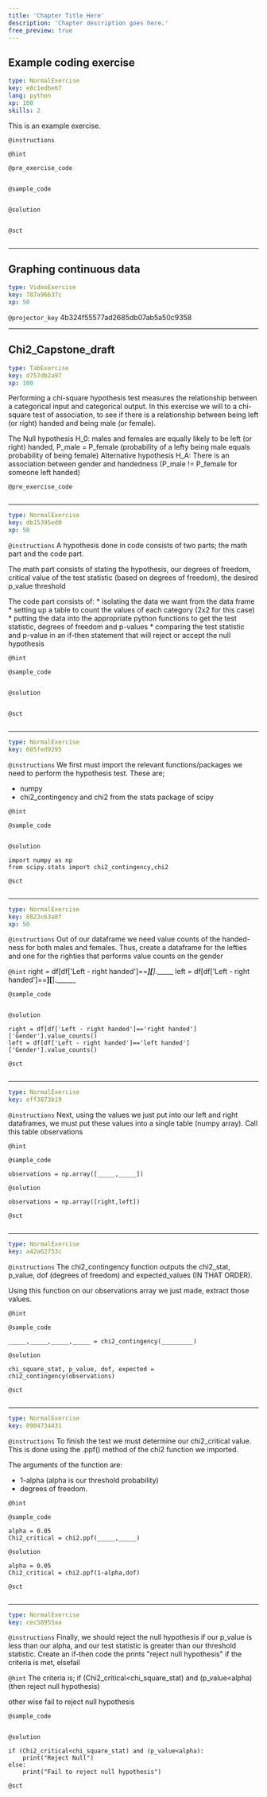 ```yaml
---
title: 'Chapter Title Here'
description: 'Chapter description goes here.'
free_preview: true
---
```


## Example coding exercise

```yaml
type: NormalExercise
key: e8c1edbe67
lang: python
xp: 100
skills: 2
```

This is an example exercise.

`@instructions`


`@hint`


`@pre_exercise_code`
```{python}

```

`@sample_code`
```{python}

```

`@solution`
```{python}

```

`@sct`
```{python}

```

---

## Graphing continuous data

```yaml
type: VideoExercise
key: 787a96637c
xp: 50
```

`@projector_key`
4b324f55577ad2685db07ab5a50c9358

---

## Chi2_Capstone_draft

```yaml
type: TabExercise
key: d757db2a97
xp: 100
```

Performing a chi-square hypothesis test measures the relationship between a categorical input and categorical output. In this exercise we will to a chi-square test of association, to see if there is a relationship between being left (or right) handed and being male (or female).

The Null hypothesis H_0: males and females are equally likely to be left (or right) handed, P_male = P_female (probability of a lefty being male equals probability of being female)
Alternative hypothesis H_A: There is an association  between gender and handedness (P_male != P_female for someone left handed)

`@pre_exercise_code`
```{python}

```

***

```yaml
type: NormalExercise
key: db15395ed0
xp: 50
```

`@instructions`
A hypothesis done in code consists of two parts; the math part and the code part.

The math part consists of stating the hypothesis, our degrees of freedom, critical value of the test statistic (based on degrees of freedom), the desired p_value threshold

The code part consists of:
	* isolating the data we want from the data frame
    * setting up a table to count the values of each category (2x2 for this case)
    * putting the data into the appropriate python functions to get the test statistic, degrees of freedom and p-values
    * comparing the test statistic and p-value in an if-then statement that will reject or accept the null hypothesis

`@hint`


`@sample_code`
```{python}

```

`@solution`
```{python}

```

`@sct`
```{python}

```

***

```yaml
type: NormalExercise
key: 605fed9295
```

`@instructions`
We first must import the relevant functions/packages we need to perform the hypothesis test. These are;
* numpy
* chi2_contingency and chi2 from the stats package of scipy

`@hint`


`@sample_code`
```{python}

```

`@solution`
```{python}
import numpy as np
from scipy.stats import chi2_contingency,chi2
```

`@sct`
```{python}

```

***

```yaml
type: NormalExercise
key: 8823c63a8f
xp: 50
```

`@instructions`
Out of our dataframe we need value counts of the handed-ness for both males and females.
Thus, create a dataframe for the lefties and one for the righties that performs value counts on the gender

`@hint`
right = df[df['Left - right handed']==______][_____].______
left = df[df['Left - right handed']==______][______].______

`@sample_code`
```{python}

```

`@solution`
```{python}
right = df[df['Left - right handed']=='right handed']['Gender'].value_counts()
left = df[df['Left - right handed']=='left handed']['Gender'].value_counts()
```

`@sct`
```{python}

```

***

```yaml
type: NormalExercise
key: eff3873b19
```

`@instructions`
Next, using the values we just put into our left and right dataframes, we must put these values into a single table (numpy array). Call this table observations

`@hint`


`@sample_code`
```{python}
observations = np.array([_____,_____])
```

`@solution`
```{python}
observations = np.array([right,left])
```

`@sct`
```{python}

```

***

```yaml
type: NormalExercise
key: a42a62753c
```

`@instructions`
The chi2_contingency function outputs the chi2_stat, p_value, dof (degrees of freedom) and expected_values (IN THAT ORDER).

Using this function on our observations array we just made, extract those values.

`@hint`


`@sample_code`
```{python}
_____,_____,_____,_____ = chi2_contingency(_________)
```

`@solution`
```{python}
chi_square_stat, p_value, dof, expected = chi2_contingency(observations)
```

`@sct`
```{python}

```

***

```yaml
type: NormalExercise
key: 0904734431
```

`@instructions`
To finish the test we must determine our chi2_critical value. This is done using the .ppf() method of the chi2 function we imported.

The arguments of the function are:
* 1-alpha (alpha is our threshold probability)
* degrees of freedom.

`@hint`


`@sample_code`
```{python}
alpha = 0.05
Chi2_critical = chi2.ppf(_____,_____)
```

`@solution`
```{python}
alpha = 0.05
Chi2_critical = chi2.ppf(1-alpha,dof)
```

`@sct`
```{python}

```

***

```yaml
type: NormalExercise
key: cec58955aa
```

`@instructions`
Finally, we should reject the null hypothesis if our p_value is less than our alpha, and our test statistic is greater than our threshold statistic. Create an if-then code the prints "reject null hypothesis" if the criteria is met, elsefail

`@hint`
The criteria is;
if (Chi2_critical<chi_square_stat) and (p_value<alpha) (then reject null hypothesis)

other wise
fail to reject null hypothesis

`@sample_code`
```{python}

```

`@solution`
```{python}
if (Chi2_critical<chi_square_stat) and (p_value<alpha):
    print("Reject Null")
else:
    print("Fail to reject null hypothesis")
```

`@sct`
```{python}

```
